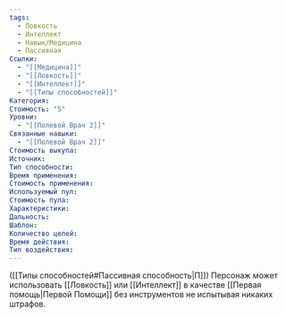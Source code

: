 ```yaml
---
tags:
  - Ловкость
  - Интеллект
  - Навык/Медицина
  - Пассивная
Ссылки:
  - "[[Медицина]]"
  - "[[Ловкость]]"
  - "[[Интеллект]]"
  - "[[Типы способностей]]"
Категория: 
Стоимость: "5"
Уровни:
  - "[[Полевой Врач 2]]"
Связанные навыки:
  - "[[Полевой Врач 2]]"
Стоимость выкупа:
Источник:
Тип способности:
Время применения:
Стоимость применения:
Используемый пул:
Стоимость пула:
Характеристики:
Дальность:
Шаблон:
Количество целей:
Время действия:
Тип воздействия:
---
```

([[Типы способностей#Пассивная способность|П]]) Персонаж может использовать [[Ловкость]] или [[Интеллект]] в качестве [[Первая помощь|Первой Помощи]] без инструментов не испытывая никаких штрафов. 